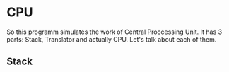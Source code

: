 # CPU
So this programm simulates the work of Central Proccessing Unit. It has 3 parts: Stack, Translator and actually CPU.
Let's talk about each of them.
## Stack
